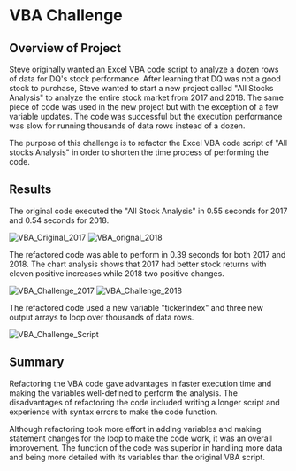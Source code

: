 # VBA Challenge

## Overview of Project
Steve originally wanted an Excel VBA code script to analyze a dozen rows of data for DQ's stock performance. After learning that DQ was not a good stock to purchase, Steve wanted to start a new project called "All Stocks Analysis" to analyze the entire stock market from 2017 and 2018. The same piece of code was used in the new project but with the exception of a few variable updates. The code was successful but the execution performance was slow for running thousands of data rows instead of a dozen. 

The purpose of this challenge is to refactor the Excel VBA code script of "All stocks Analysis" in order to shorten the time process of performing the code. 


## Results
The original code executed the "All Stock Analysis" in 0.55 seconds for 2017 and 0.54 seconds for 2018. 

![VBA_Original_2017](https://user-images.githubusercontent.com/106359564/202310473-1b927a31-80d0-45ac-b4f7-692eb6425be3.png)
![VBA_orignal_2018](https://user-images.githubusercontent.com/106359564/202310490-b58eb6a7-9d5c-473b-9238-c0094bcf505d.png)

The refactored code was able to perform in 0.39 seconds for both 2017 and 2018. The chart analysis shows that 2017 had better stock returns with eleven positive increases while 2018 two positive changes. 

![VBA_Challenge_2017](https://user-images.githubusercontent.com/106359564/202311009-4ed4a385-ba93-4d89-aae1-f7db556255fa.png)
![VBA_Challenge_2018](https://user-images.githubusercontent.com/106359564/202311022-526f6c4c-8562-48ba-a5d5-41b2d2704c04.png)


The refactored code used a new variable "tickerIndex" and three new output arrays to loop over thousands of data rows.

![VBA_Challenge_Script](https://user-images.githubusercontent.com/106359564/202310557-90be945f-3385-4a93-ae70-a9966f256572.png)


## Summary
Refactoring the VBA code gave advantages in faster execution time and making the variables well-defined to perform the analysis. The disadvantages of refactoring the code included writing a longer script and experience with syntax errors to make the code function.

Although refactoring took more effort in adding variables and making statement changes for the loop to make the code work, it was an overall improvement. The function of the code was superior in handling more data and being more detailed with its variables than the original VBA script.
